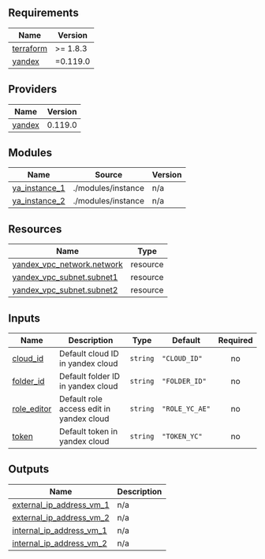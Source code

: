 <!-- BEGIN_TF_DOCS -->
## Requirements

| Name | Version |
|------|---------|
| <a name="requirement_terraform"></a> [terraform](#requirement\_terraform) | >= 1.8.3 |
| <a name="requirement_yandex"></a> [yandex](#requirement\_yandex) | =0.119.0 |

## Providers

| Name | Version |
|------|---------|
| <a name="provider_yandex"></a> [yandex](#provider\_yandex) | 0.119.0 |

## Modules

| Name | Source | Version |
|------|--------|---------|
| <a name="module_ya_instance_1"></a> [ya\_instance\_1](#module\_ya\_instance\_1) | ./modules/instance | n/a |
| <a name="module_ya_instance_2"></a> [ya\_instance\_2](#module\_ya\_instance\_2) | ./modules/instance | n/a |

## Resources

| Name | Type |
|------|------|
| [yandex_vpc_network.network](https://registry.terraform.io/providers/yandex-cloud/yandex/0.119.0/docs/resources/vpc_network) | resource |
| [yandex_vpc_subnet.subnet1](https://registry.terraform.io/providers/yandex-cloud/yandex/0.119.0/docs/resources/vpc_subnet) | resource |
| [yandex_vpc_subnet.subnet2](https://registry.terraform.io/providers/yandex-cloud/yandex/0.119.0/docs/resources/vpc_subnet) | resource |

## Inputs

| Name | Description | Type | Default | Required |
|------|-------------|------|---------|:--------:|
| <a name="input_cloud_id"></a> [cloud\_id](#input\_cloud\_id) | Default cloud ID in yandex cloud | `string` | `"CLOUD_ID"` | no |
| <a name="input_folder_id"></a> [folder\_id](#input\_folder\_id) | Default folder ID in yandex cloud | `string` | `"FOLDER_ID"` | no |
| <a name="input_role_editor"></a> [role\_editor](#input\_role\_editor) | Default role access edit in yandex cloud | `string` | `"ROLE_YC_AE"` | no |
| <a name="input_token"></a> [token](#input\_token) | Default token in yandex cloud | `string` | `"TOKEN_YC"` | no |

## Outputs

| Name | Description |
|------|-------------|
| <a name="output_external_ip_address_vm_1"></a> [external\_ip\_address\_vm\_1](#output\_external\_ip\_address\_vm\_1) | n/a |
| <a name="output_external_ip_address_vm_2"></a> [external\_ip\_address\_vm\_2](#output\_external\_ip\_address\_vm\_2) | n/a |
| <a name="output_internal_ip_address_vm_1"></a> [internal\_ip\_address\_vm\_1](#output\_internal\_ip\_address\_vm\_1) | n/a |
| <a name="output_internal_ip_address_vm_2"></a> [internal\_ip\_address\_vm\_2](#output\_internal\_ip\_address\_vm\_2) | n/a |
<!-- END_TF_DOCS -->